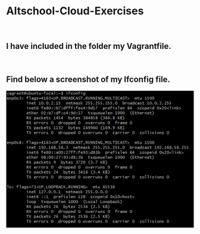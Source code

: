 # Altschool-Cloud-Exercises
<br>

## I have included in the folder my Vagrantfile.
<br>

## Find below a screenshot of my Ifconfig file.

![Ifconfig](./Ifconfig.png "Tolu Screenshot")